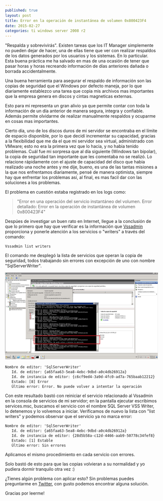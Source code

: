```yaml
---
published: true
layout: post
title: Error en la operación de instantánea de volumen 0x800423F4
date: 2015-02-27
categories: ti windows server 2008 r2 
---
```


"Respalda y sobrevivirás". Existen tareas que los IT Manager simplemente no pueden dejar de hacer, una de ellas tiene que ver con realizar respaldos de los datos generados por los usuarios y los sistemas. En lo particular. Esta buena práctica me ha salvado en mas de una ocasión de tener que pasar horas y horas recreando información de días anteriores dañada o borrada accidentalmente.

Una buena herramienta para asegurar el respaldo de información son las copias de seguridad que el Windows por defecto maneja, por lo que diariamente establezco una tarea que copia mis archivos mas importantes que la empresa genera en discos y cintas magneticas externas.

Esto para mi representa un gran alivio ya que permite contar con toda la información de un día anterior de manera segura, integra y confiable. Además permite olvidarme de realizar manualmente respaldos y ocuparme en cosas mas importantes.

Cierto día, uno de los discos duros de mi servidor se encontraba en el límite de espacio disponible, por lo que decidí incrementar su capacidad, gracias a la flexibilidad que me da el que mi servidor sea virtual, administrado con VMware; esto no era la primera vez que lo hacia, y no habia tenido problemas. Cuál fue mi sorpresa que al día siguiente (Windows tan bipolar), la copia de seguridad tan importante que les comentaba no se realizó. Lo relacione rápidamente con el ajuste de capacidad del disco que habia realizado una noche antes y me dije, bueno, es una de las tantas misiones a la que nos enfrentamos diariamente, pensé de manera optimista, siempre hay que enfrentar los problemas así, al final, es mas facil dar con las soluciones a los problemas.

El problema en cuestión estaba registrado en los logs como: 

> "Error en una operación del servicio instantáneo del volumen. Error detallado: Error en la operación de instantánea de volumen 0x800423F4"

Despúes de investigar un buen rato en Internet, llegue a la conclusión de que lo primero que hay que verificar es la información que [Vssadmin](https://technet.microsoft.com/en-us/library/cc754968.aspx) proporciona y ponerle atención a los servicios o "writers" a través del comando:

``` console
Vssadmin list writers
```

El comando me desplegó la lista de servicios que operan la copia de seguridad, todos trabajando sin errores con excepción de uno con nombre "SqlServerWriter".

![alt text](public/assets/sqlserverwriter-error.png)

``` console
Nombre de editor: 'SqlServerWriter'
   Id. de editor: {a65faa63-5ea8-4ebc-9dbd-a0c4db26912a}
   Id. de instancia de editor: {c6cf9ed4-3a9d-4fc0-ad7a-765baab12212}
   Estado: [8] Error
   Último error: Error. No puede volver a intentar la operación
```

Con este resultado bastó con reiniciar el servicio relacionado al Vssadmin en la consola de servicios de mi servidor; en la pantalla ejecutar escribimos services.msc, buscamos el servicio con el nombre SQL Server VSS Writer, lo detenemos y lo volvemos a iniciar. Verificamos de nuevo la lista con "list writers" y podemos observar que el servicio ya no marca error:

``` console
Nombre de editor: 'SqlServerWriter'
   Id. de editor: {a65faa63-5ea8-4ebc-9dbd-a0c4db26912a}
   Id. de instancia de editor: {28d5b58a-c12d-4466-aab9-50778c34fef8}
   Estado: [1] Estable
   Último error: Sin errores
```

Aplicamos el mismo procedimiento en cada servicio con errores.

Solo bastó de esto para que las copias volvieran a su normalidad y yo pudiera dormir tranquilo otra vez :)

¿Tienes algún problema con aplicar esto? Sin problemas puedes preguntarme en [Twitter](http://twitter.com/JoseRobertoMx), con gusto podemos encontrar alguna solución.

Gracias por leerme! 